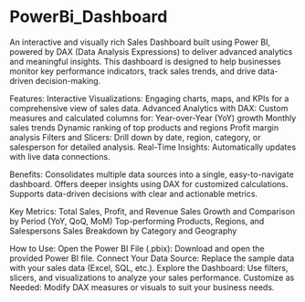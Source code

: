 # PowerBi_Dashboard

An interactive and visually rich Sales Dashboard built using Power BI, powered by DAX (Data Analysis Expressions) to deliver advanced analytics and meaningful insights. This dashboard is designed to help businesses monitor key performance indicators, track sales trends, and drive data-driven decision-making.

Features:
Interactive Visualizations: Engaging charts, maps, and KPIs for a comprehensive view of sales data.
Advanced Analytics with DAX: Custom measures and calculated columns for:
Year-over-Year (YoY) growth
Monthly sales trends
Dynamic ranking of top products and regions
Profit margin analysis
Filters and Slicers: Drill down by date, region, category, or salesperson for detailed analysis.
Real-Time Insights: Automatically updates with live data connections.

Benefits:
Consolidates multiple data sources into a single, easy-to-navigate dashboard.
Offers deeper insights using DAX for customized calculations.
Supports data-driven decisions with clear and actionable metrics.

Key Metrics:
Total Sales, Profit, and Revenue
Sales Growth and Comparison by Period (YoY, QoQ, MoM)
Top-performing Products, Regions, and Salespersons
Sales Breakdown by Category and Geography

How to Use:
Open the Power BI File (.pbix): Download and open the provided Power BI file.
Connect Your Data Source: Replace the sample data with your sales data (Excel, SQL, etc.).
Explore the Dashboard: Use filters, slicers, and visualizations to analyze your sales performance.
Customize as Needed: Modify DAX measures or visuals to suit your business needs.

